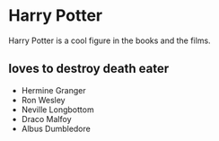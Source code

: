# Harry Potter

Harry Potter is a cool figure in the books and the films.

## loves to destroy death eater

* Hermine Granger
* Ron Wesley
* Neville Longbottom
* Draco Malfoy
* Albus Dumbledore


